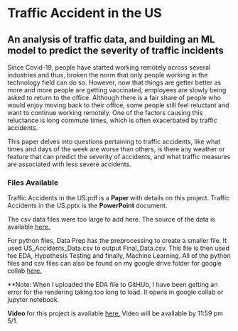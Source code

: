 # Traffic Accident in the US
## An analysis of traffic data, and building an ML model to predict the severity of traffic incidents

Since Covid-19, people have started working remotely across several industries and thus, broken the norm that only people working in the technology field can do so. However, now that things are getter better as more and more people are getting vaccinated, employees are slowly being asked to return to the office. Although there is a fair share of people who would enjoy moving back to their office, some people still feel reluctant and want to continue working remotely. One of the factors causing this reluctance is long commute times, which is often exacerbated by traffic accidents. 

This paper delves into questions pertaining to traffic accidents, like what times and days of the week are worse than others, is there any weather or feature that can predict the severity of accidents, and what traffic measures are associated with less severe accidents. 


### Files Available

Traffic Accidents in the US.pdf is a <b> Paper </b> with details on this project. Traffic Accidents in the US.pptx is the <b> PowerPoint</b> document.

The csv data files were too large to add here. The source of the data is available [here.](https://smoosavi.org/datasets/us_accidents)

For python files, Data Prep has the preprocessing to create a smaller file. It used US_Accidents_Data.csv to output Final_Data.csv. This file is then used foe EDA, Hypothesis Testing and finally, Machine Learning. All of the python files and csv files can also be found on my google drive folder for google collab 
[here.](https://drive.google.com/drive/folders/19PV2nG8QXtFaqtHg6UzpoZD2wzO4Fnag?usp=sharing)

**Note: When I uploaded the EDA file to GitHUb, I have been getting an error for the rendering taking too long to load. It opens in google collab or jupyter notebook. 

<b> Video </b> for this project is available [here.](https://youtu.be/jAOUsNbvsjg)
Video will be available by 11:59 pm 5/1.

